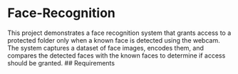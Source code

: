 # Face-Recognition
This project demonstrates a face recognition system that grants access to a protected folder only when a known face is detected using the webcam. The system captures a dataset of face images, encodes them, and compares the detected faces with the known faces to determine if access should be granted.  ## Requirements
